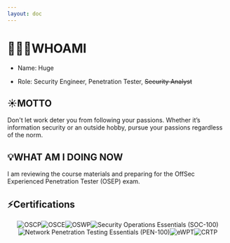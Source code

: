 ```yaml
---
layout: doc
---
```


# 🧑🏻‍💻WHOAMI

- Name: Huge

- Role: Security Engineer, Penetration Tester, ~~Security Analyst~~

## ☀️MOTTO

Don't let work deter you from following your passions. Whether it’s information security or an outside hobby, pursue your passions regardless of the norm.

## 💡WHAT AM I DOING NOW

I am reviewing the course materials and preparing for the OffSec Experienced Penetration Tester (OSEP) exam.

## ⚡️Certifications

<div style="display: flex; justify-content: center; flex-wrap: wrap;">
  <img src="/badge_oscp.png" alt="OSCP" />
  <img src="/badge_osce.png" alt="OSCE" />
  <img src="/badge_oswp.png" alt="OSWP" />
  <img src="/badge_soc-100.png" alt="Security Operations Essentials (SOC-100)" />
  <img src="/badge_pen-100.png" alt="Network Penetration Testing Essentials (PEN-100)" />
  <img src="/badge_eWPT.png" alt="eWPT" />
  <img src="/badge_crtp.png" alt="CRTP" />
</div>